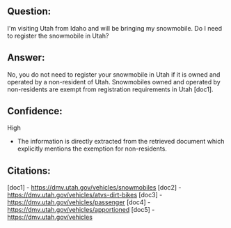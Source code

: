 ## Question: 
I'm visiting Utah from Idaho and will be bringing my snowmobile. Do I need to register the snowmobile in Utah?
## Answer: 
No, you do not need to register your snowmobile in Utah if it is owned and operated by a non-resident of Utah. Snowmobiles owned and operated by non-residents are exempt from registration requirements in Utah [doc1].
## Confidence: 
High
- The information is directly extracted from the retrieved document which explicitly mentions the exemption for non-residents.

## Citations:
[doc1] - https://dmv.utah.gov/vehicles/snowmobiles
[doc2] - https://dmv.utah.gov/vehicles/atvs-dirt-bikes
[doc3] - https://dmv.utah.gov/vehicles/passenger
[doc4] - https://dmv.utah.gov/vehicles/apportioned
[doc5] - https://dmv.utah.gov/vehicles
